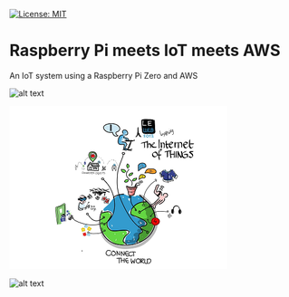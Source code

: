 [![License: MIT](https://img.shields.io/badge/license-MIT-brightgreen.svg)](https://opensource.org/licenses/MIT)

# Raspberry Pi meets IoT meets AWS

An IoT system using a Raspberry Pi Zero and AWS


![alt text](https://upload.wikimedia.org/wikipedia/commons/thumb/6/6f/Raspberry_Pi_B%2B_top.jpg/320px-Raspberry_Pi_B%2B_top.jpg "raspberry pi")

 ![alt text](images/iot.png "the web") 
 
  ![alt text](https://upload.wikimedia.org/wikipedia/commons/thumb/9/93/Amazon_Web_Services_Logo.svg/320px-Amazon_Web_Services_Logo.svg.png "aws") 


